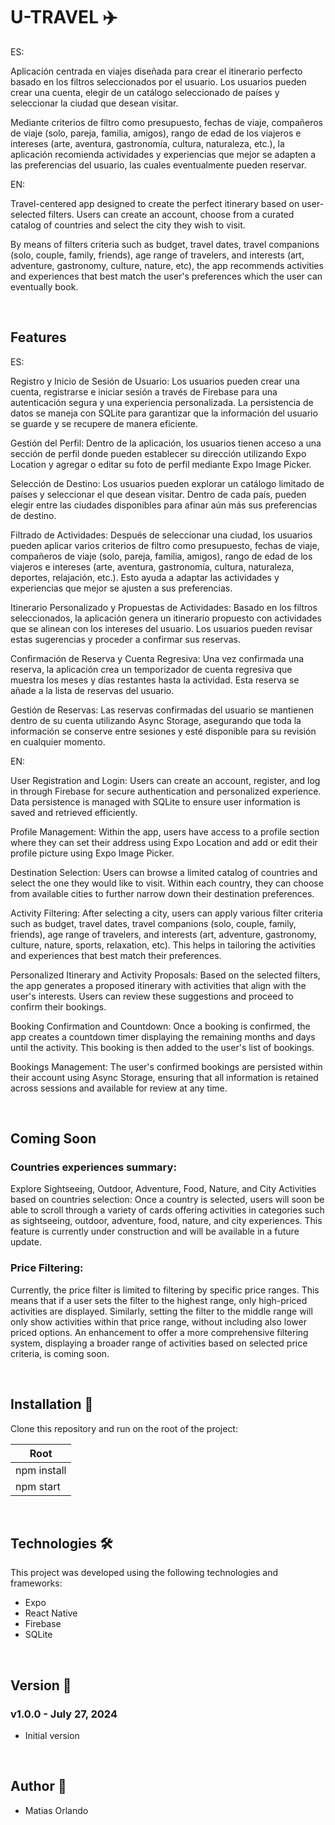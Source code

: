# U-TRAVEL :airplane:

ES:

Aplicación centrada en viajes diseñada para crear el itinerario perfecto basado en los filtros seleccionados por el usuario. Los usuarios pueden crear una cuenta, elegir de un catálogo seleccionado de países y seleccionar la ciudad que desean visitar.

Mediante criterios de filtro como presupuesto, fechas de viaje, compañeros de viaje (solo, pareja, familia, amigos), rango de edad de los viajeros e intereses (arte, aventura, gastronomía, cultura, naturaleza, etc.), la aplicación recomienda actividades y experiencias que mejor se adapten a las preferencias del usuario, las cuales eventualmente pueden reservar.

EN:

Travel-centered app designed to create the perfect itinerary based on user-selected filters. Users can create an account, choose from a curated catalog of countries and select the city they wish to visit.

By means of filters criteria such as budget, travel dates, travel companions (solo, couple, family, friends), age range of travelers, and interests (art, adventure, gastronomy, culture, nature, etc), the app recommends activities and experiences that best match the user's preferences which the user can eventually book.

<br>

## Features

ES:

Registro y Inicio de Sesión de Usuario: Los usuarios pueden crear una cuenta, registrarse e iniciar sesión a través de Firebase para una autenticación segura y una experiencia personalizada. La persistencia de datos se maneja con SQLite para garantizar que la información del usuario se guarde y se recupere de manera eficiente.

Gestión del Perfil: Dentro de la aplicación, los usuarios tienen acceso a una sección de perfil donde pueden establecer su dirección utilizando Expo Location y agregar o editar su foto de perfil mediante Expo Image Picker.

Selección de Destino: Los usuarios pueden explorar un catálogo limitado de países y seleccionar el que desean visitar. Dentro de cada país, pueden elegir entre las ciudades disponibles para afinar aún más sus preferencias de destino.

Filtrado de Actividades: Después de seleccionar una ciudad, los usuarios pueden aplicar varios criterios de filtro como presupuesto, fechas de viaje, compañeros de viaje (solo, pareja, familia, amigos), rango de edad de los viajeros e intereses (arte, aventura, gastronomía, cultura, naturaleza, deportes, relajación, etc.). Esto ayuda a adaptar las actividades y experiencias que mejor se ajusten a sus preferencias.

Itinerario Personalizado y Propuestas de Actividades: Basado en los filtros seleccionados, la aplicación genera un itinerario propuesto con actividades que se alinean con los intereses del usuario. Los usuarios pueden revisar estas sugerencias y proceder a confirmar sus reservas.

Confirmación de Reserva y Cuenta Regresiva: Una vez confirmada una reserva, la aplicación crea un temporizador de cuenta regresiva que muestra los meses y días restantes hasta la actividad. Esta reserva se añade a la lista de reservas del usuario.

Gestión de Reservas: Las reservas confirmadas del usuario se mantienen dentro de su cuenta utilizando Async Storage, asegurando que toda la información se conserve entre sesiones y esté disponible para su revisión en cualquier momento.

EN:

User Registration and Login: Users can create an account, register, and log in through Firebase for secure authentication and personalized experience. Data persistence is managed with SQLite to ensure user information is saved and retrieved efficiently.

Profile Management: Within the app, users have access to a profile section where they can set their address using Expo Location and add or edit their profile picture using Expo Image Picker. 

Destination Selection: Users can browse a limited catalog of countries and select the one they would like to visit. Within each country, they can choose from available cities to further narrow down their destination preferences.

Activity Filtering: After selecting a city, users can apply various filter criteria such as budget, travel dates, travel companions (solo, couple, family, friends), age range of travelers, and interests (art, adventure, gastronomy, culture, nature, sports, relaxation, etc). This helps in tailoring the activities and experiences that best match their preferences.

Personalized Itinerary and Activity Proposals: Based on the selected filters, the app generates a proposed itinerary with activities that align with the user's interests. Users can review these suggestions and proceed to confirm their bookings.

Booking Confirmation and Countdown: Once a booking is confirmed, the app creates a countdown timer displaying the remaining months and days until the activity. This booking is then added to the user's list of bookings.

Bookings Management: The user's confirmed bookings are persisted within their account using Async Storage, ensuring that all information is retained across sessions and available for review at any time.

<br>

## Coming Soon

### Countries experiences summary:

Explore Sightseeing, Outdoor, Adventure, Food, Nature, and City Activities based on countries selection: Once a country is selected, users will soon be able to scroll through a variety of cards offering activities in categories such as sightseeing, outdoor, adventure, food, nature, and city experiences. This feature is currently under construction and will be available in a future update.

### Price Filtering: 

Currently, the price filter is limited to filtering by specific price ranges. This means that if a user sets the filter to the highest range, only high-priced activities are displayed. Similarly, setting the filter to the middle range will only show activities within that price range, without including also lower priced options. An enhancement to offer a more comprehensive filtering system, displaying a broader range of activities based on selected price criteria, is coming soon.

<br>

## Installation :hammer:

Clone this repository and run on the root of the project:

| Root
|---------
| npm install
| npm start

<br>

## Technologies 🛠️

This project was developed using the following technologies and frameworks:

<ul>
<li>Expo</li>
<li>React Native</li>
<li>Firebase</li>
<li>SQLite</li>
</ul>

<br>

## Version :pencil:

### v1.0.0 - July 27, 2024

- Initial version

<br>

## Author :rocket:

- Matias Orlando
